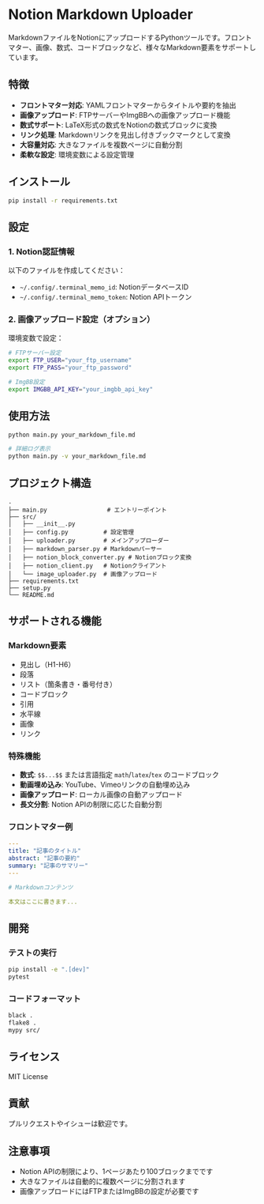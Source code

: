 # Notion Markdown Uploader

MarkdownファイルをNotionにアップロードするPythonツールです。フロントマター、画像、数式、コードブロックなど、様々なMarkdown要素をサポートしています。

## 特徴

- **フロントマター対応**: YAMLフロントマターからタイトルや要約を抽出
- **画像アップロード**: FTPサーバーやImgBBへの画像アップロード機能
- **数式サポート**: LaTeX形式の数式をNotionの数式ブロックに変換
- **リンク処理**: Markdownリンクを見出し付きブックマークとして変換
- **大容量対応**: 大きなファイルを複数ページに自動分割
- **柔軟な設定**: 環境変数による設定管理

## インストール

```bash
pip install -r requirements.txt
```

## 設定

### 1. Notion認証情報

以下のファイルを作成してください：

- `~/.config/.terminal_memo_id`: NotionデータベースID
- `~/.config/.terminal_memo_token`: Notion APIトークン

### 2. 画像アップロード設定（オプション）

環境変数で設定：

```bash
# FTPサーバー設定
export FTP_USER="your_ftp_username"
export FTP_PASS="your_ftp_password"

# ImgBB設定
export IMGBB_API_KEY="your_imgbb_api_key"
```

## 使用方法

```bash
python main.py your_markdown_file.md

# 詳細ログ表示
python main.py -v your_markdown_file.md
```

## プロジェクト構造

```
.
├── main.py                 # エントリーポイント
├── src/
│   ├── __init__.py
│   ├── config.py          # 設定管理
│   ├── uploader.py        # メインアップローダー
│   ├── markdown_parser.py # Markdownパーサー
│   ├── notion_block_converter.py # Notionブロック変換
│   ├── notion_client.py   # Notionクライアント
│   └── image_uploader.py  # 画像アップロード
├── requirements.txt
├── setup.py
└── README.md
```

## サポートされる機能

### Markdown要素

- 見出し（H1-H6）
- 段落
- リスト（箇条書き・番号付き）
- コードブロック
- 引用
- 水平線
- 画像
- リンク

### 特殊機能

- **数式**: `$$...$$` または言語指定 `math`/`latex`/`tex` のコードブロック
- **動画埋め込み**: YouTube、Vimeoリンクの自動埋め込み
- **画像アップロード**: ローカル画像の自動アップロード
- **長文分割**: Notion APIの制限に応じた自動分割

### フロントマター例

```yaml
---
title: "記事のタイトル"
abstract: "記事の要約"
summary: "記事のサマリー"
---

# Markdownコンテンツ

本文はここに書きます...
```

## 開発

### テストの実行

```bash
pip install -e ".[dev]"
pytest
```

### コードフォーマット

```bash
black .
flake8 .
mypy src/
```

## ライセンス

MIT License

## 貢献

プルリクエストやイシューは歓迎です。

## 注意事項

- Notion APIの制限により、1ページあたり100ブロックまでです
- 大きなファイルは自動的に複数ページに分割されます
- 画像アップロードにはFTPまたはImgBBの設定が必要です
